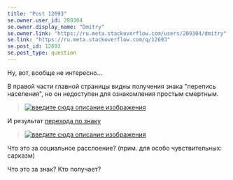 ```yaml
---
title: "Post 12693"
se.owner.user_id: 209304
se.owner.display_name: "Dmitry"
se.owner.link: "https://ru.meta.stackoverflow.com/users/209304/dmitry"
se.link: "https://ru.meta.stackoverflow.com/q/12693"
se.post_id: 12693
se.post_type: question
---
```

<p>Ну, вот, вообще не интересно...</p>
<p>В правой части главной страницы видны получения знака &quot;перепись населения&quot;, но он недоступен для ознакомления простым смертным.</p>
<blockquote>
<p><a href="https://i.stack.imgur.com/rHhx7l.png" rel="nofollow noreferrer"><img src="https://i.stack.imgur.com/rHhx7l.png" alt="введите сюда описание изображения" /></a></p>
</blockquote>
<p>И результат <a href="https://ru.stackoverflow.com/help/badges/204/census">перехода по знаку</a></p>
<blockquote>
<p><a href="https://i.stack.imgur.com/dRqCA.png" rel="nofollow noreferrer"><img src="https://i.stack.imgur.com/dRqCA.png" alt="введите сюда описание изображения" /></a></p>
</blockquote>
<p>Что это за социальное расслоение? (прим. для особо чувствительных: сарказм)</p>
<p>Что это за знак? Кто получает?</p>

